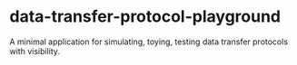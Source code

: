 # data-transfer-protocol-playground
A minimal application for simulating, toying, testing data transfer protocols with visibility.

